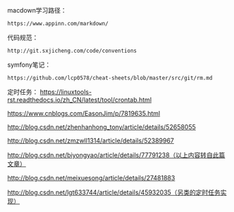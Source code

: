 macdown学习路径：
    
    https://www.appinn.com/markdown/

代码规范：
    
    http://git.sxjicheng.com/code/conventions

symfony笔记：

    https://github.com/lcp0578/cheat-sheets/blob/master/src/git/rm.md

定时任务：
https://linuxtools-rst.readthedocs.io/zh_CN/latest/tool/crontab.html

https://www.cnblogs.com/EasonJim/p/7819635.html

http://blog.csdn.net/zhenhanhong_tony/article/details/52658055

http://blog.csdn.net/zmzwll1314/article/details/52389967

http://blog.csdn.net/biyongyao/article/details/77791238（以上内容转自此篇文章）

http://blog.csdn.net/meixuesong/article/details/27481883

http://blog.csdn.net/lgt633744/article/details/45932035（另类的定时任务实现）


